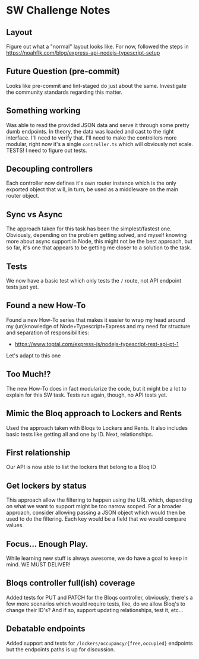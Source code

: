 # SW Challenge Notes

## Layout

Figure out what a "normal" layout looks like.
For now, followed the steps in https://noahflk.com/blog/express-api-nodejs-typescript-setup

## Future Question (pre-commit)

Looks like pre-commit and lint-staged do just about the same. Investigate the community standards regarding this matter.

## Something working

Was able to read the provided JSON data and serve it through some pretty dumb endpoints.
In theory, the data was loaded and cast to the right interface. I'll need to verify that.
I'll need to make the controllers more modular, right now it's a single `controller.ts` which will obviously not
scale.
TESTS! I need to figure out tests.

## Decoupling controllers

Each controller now defines it's own router instance which is the only exported object that will, in turn, be used as a
middleware on the main router object.

## Sync vs Async

The approach taken for this task has been the simplest/fastest one.
Obviously, depending on the problem getting solved, and myself knowing more about async support in Node, this might not
be the best approach, but so far, it's one that appears to be getting me closer to a solution to the task.

## Tests

We now have a basic test which only tests the `/` route, not API endpoint tests just yet.

## Found a new How-To

Found a new How-To series that makes it easier to wrap my head around my (un)knowledge of Node+Typescript+Express and my
need for structure and separation of responsibilities:

- https://www.toptal.com/express-js/nodejs-typescript-rest-api-pt-1

Let's adapt to this one

## Too Much!?

The new How-To does in fact modularize the code, but it might be a lot to explain for this SW task.
Tests run again, though, no API tests yet.

## Mimic the Bloq approach to Lockers and Rents

Used the approach taken with Bloqs to Lockers and Rents.
It also includes basic tests like getting all and one by ID.
Next, relationships.

## First relationship

Our API is now able to list the lockers that belong to a Bloq ID

## Get lockers by status

This approach allow the filtering to happen using the URL which, depending on what we want to support might be too
narrow scoped.
For a broader approach, consider allowing passing a JSON object which would then be used to do the filtering. Each key
would be a field that we would compare values.

## Focus... Enough Play.

While learning new stuff is always awesome, we do have a goal to keep in mind.
WE MUST DELIVER!

## Bloqs controller full(ish) coverage

Added tests for PUT and PATCH for the Bloqs controller, obviously, there's a few more scenarios which would require
tests, like, do we allow Bloq's to change their ID's? And if so, support updating relationships, test it, etc...

## Debatable endpoints

Added support and tests for `/lockers/occupancy/{free,occupied}` endpoints but the endpoints paths is up for
discussion.
